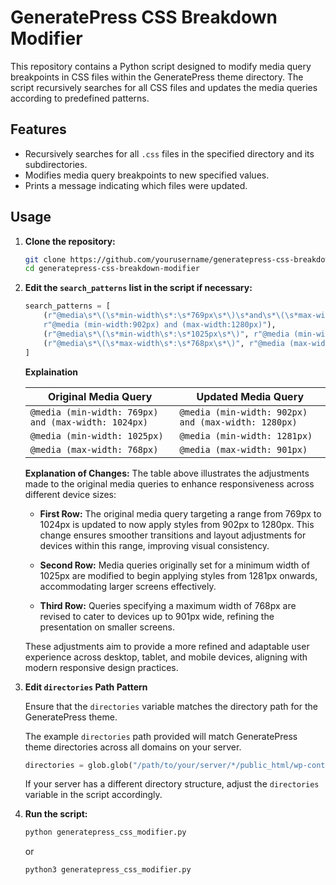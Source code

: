 # GeneratePress CSS Breakdown Modifier

This repository contains a Python script designed to modify media query breakpoints in CSS files within the GeneratePress theme directory. The script recursively searches for all CSS files and updates the media queries according to predefined patterns.

## Features

- Recursively searches for all `.css` files in the specified directory and its subdirectories.
- Modifies media query breakpoints to new specified values.
- Prints a message indicating which files were updated.

## Usage

1. **Clone the repository:**
    ```bash
    git clone https://github.com/yourusername/generatepress-css-breakdown-modifier.git
    cd generatepress-css-breakdown-modifier
    ```

2. **Edit the `search_patterns` list in the script if necessary:**

    ```python
    search_patterns = [
        (r"@media\s*\(\s*min-width\s*:\s*769px\s*\)\s*and\s*\(\s*max-width\s*:\s*1024px\s*\)",
        r"@media (min-width:902px) and (max-width:1280px)"),
        (r"@media\s*\(\s*min-width\s*:\s*1025px\s*\)", r"@media (min-width:1281px)"),
        (r"@media\s*\(\s*max-width\s*:\s*768px\s*\)", r"@media (max-width:901px)")
    ]
    ```
    
    **Explaination**
   
    | Original Media Query                                         | Updated Media Query                                 |
    |--------------------------------------------------------------|-----------------------------------------------------|
    | `@media (min-width: 769px) and (max-width: 1024px)`           | `@media (min-width: 902px) and (max-width: 1280px)` |
    | `@media (min-width: 1025px)`                                  | `@media (min-width: 1281px)`                        |
    | `@media (max-width: 768px)`                                   | `@media (max-width: 901px)`                         |

    **Explanation of Changes:**
    The table above illustrates the adjustments made to the original media queries to enhance responsiveness across different device sizes:
    
    - **First Row:** The original media query targeting a range from 769px to 1024px is updated to now apply styles from 902px to 1280px. This change ensures smoother transitions and layout adjustments for devices within this range, improving visual consistency.
    
    - **Second Row:** Media queries originally set for a minimum width of 1025px are modified to begin applying styles from 1281px onwards, accommodating larger screens effectively.
    
    - **Third Row:** Queries specifying a maximum width of 768px are revised to cater to devices up to 901px wide, refining the presentation on smaller screens.
    
    These adjustments aim to provide a more refined and adaptable user experience across desktop, tablet, and mobile devices, aligning with modern responsive design practices.


3. **Edit `directories` Path Pattern**
    
    Ensure that the `directories` variable matches the directory path for the GeneratePress theme.

    The example `directories` path provided will match GeneratePress theme directories across all domains on your server.
    
    ```python
    directories = glob.glob("/path/to/your/server/*/public_html/wp-content/themes/generatepress")
    ```

   If your server has a different directory structure, adjust the `directories` variable in the script accordingly.

5. **Run the script:**
    ```bash
    python generatepress_css_modifier.py
    ```
    or
    ```bash
    python3 generatepress_css_modifier.py
    ```   
